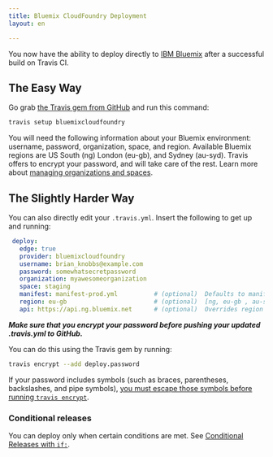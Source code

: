 ```yaml
---
title: Bluemix CloudFoundry Deployment
layout: en

---
```


You now have the ability to deploy directly to [IBM Bluemix](http://bluemix.net/) after a successful build on Travis CI.

## The Easy Way

Go grab [the Travis gem from GitHub](https://github.com/travis-ci/travis.rb) and run this command:

```bash
travis setup bluemixcloudfoundry
```

You will need the following information about your Bluemix environment: username, password, organization, space, and region. Available Bluemix regions are US South (ng) London (eu-gb), and Sydney (au-syd). Travis offers to encrypt your password, and will take care of the rest. Learn more about [managing organizations and spaces](http://bluemix.net/docs/admin/orgs_spaces.html).

## The Slightly Harder Way

You can also directly edit your `.travis.yml`. Insert the following to get up and running:

```yaml
 deploy:
   edge: true
   provider: bluemixcloudfoundry
   username: brian_knobbs@example.com
   password: somewhatsecretpassword
   organization: myawesomeorganization
   space: staging
   manifest: manifest-prod.yml          # (optional)  Defaults to manifest.yml.
   region: eu-gb                        # (optional)  [ng, eu-gb , au-syd] Defaults to US South region (ng).
   api: https://api.ng.bluemix.net      # (optional)  Overrides region setting if specifed for Bluemix local installations.
```

***Make sure that you encrypt your password before pushing your updated .travis.yml to GitHub.***

You can do this using the Travis gem by running:

```bash
travis encrypt --add deploy.password
```

If your password includes symbols (such as braces, parentheses, backslashes, and pipe symbols), [you must escape those symbols before running `travis encrypt`](/user/encryption-keys/#Note-on-escaping-certain-symbols).

### Conditional releases

You can deploy only when certain conditions are met.
See [Conditional Releases with `if:`](/user/deployment#Conditional-Releases-with-on%3A).
